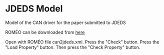 # JDEDS Model

Model of the CAN driver for the paper submitted to JDEDS

ROMÉO can be downloaded from [here](http://romeo.rts-software.org/?page_id=3)

Open with ROMÉO file can2jdeds.xml. Press the "Check" button. Press the "Load Property" button. Then press the "Check Property" button.
